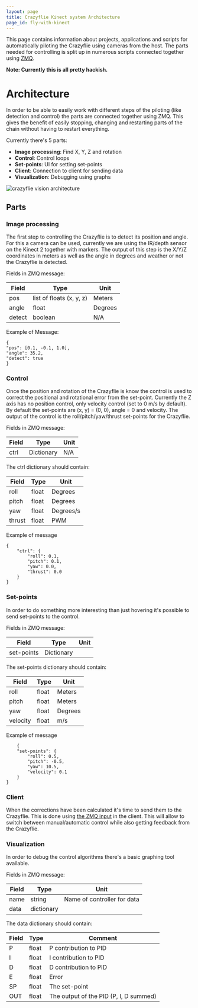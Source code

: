 ```yaml
---
layout: page
title: Crazyflie Kinect system Architecture
page_id: fly-with-kinect
---
```


This page contains information about projects, applications and scripts for automatically piloting the Crazyflie using cameras from the host. The parts needed for controlling is split up in numerous scripts connected together using [ZMQ](https://zeromq.org/).

**Note:  Currently this is all pretty hackish.** 

# Architecture

In order to be able to easily work with different steps of the piloting (like detection and control) the parts are connected together using ZMQ. This gives the benefit of easily stopping, changing and restarting parts of the chain without having to restart everything.

Currently there's 5 parts:

* **Image processing**: Find X, Y, Z and rotation
* **Control**: Control loops
* **Set-points**: UI for setting set-points
* **Client**: Connection to client for sending data
* **Visualization**: Debugging using graphs

![crazyflie vision architecture](/images/documentation/wiki/crazyflie-vision-arch.png)

## Parts

### Image processing

The first step to controlling the Crazyflie is to detect its position and angle. For this a camera can be used, currently we are using the IR/depth sensor on the Kinect 2 together with markers. The output of this step is the X/Y/Z coordinates in meters as well as the angle in degrees and weather or not the Crazyflie is detected.

Fields in ZMQ message:

|Field|Type|Unit|
|---|---|---|
|pos	|list of floats (x, y, z)	|Meters|
|angle	|float|	Degrees|
|detect	|boolean	|N/A|

Example of Message:

    {
    "pos": [0.1, -0.1, 1.0],
    "angle": 35.2,
    "detect": true
    }

### Control

Once the position and rotation of the Crazyflie is know the control is used to correct the positional and rotational error from the set-point. Currently the Z axis has no position control, only velocity control (set to 0 m/s by default). By default the set-points are (x, y) = (0, 0), angle = 0 and velocity. The output of the control is the roll/pitch/yaw/thrust set-points for the Crazyflie.

Fields in ZMQ message:

|Field	|Type	|Unit|
|---|---|---|
|ctrl	|Dictionary	|N/A|

The ctrl dictionary should contain:

|Field	|Type	|Unit|
|---|---|---|
|roll	|float	|Degrees|
|pitch	|float	|Degrees|
|yaw	|float	|Degrees/s|
|thrust	|float	|PWM|

Example of message

    {
        "ctrl": {
            "roll": 0.1,
            "pitch": 0.1,
            "yaw": 0.0,
            "thrust": 0.0
        }
    }

### Set-points

In order to do something more interesting than just hovering it's possible to send set-points to the control.

Fields in ZMQ message:

|Field	|Type|	Unit|
|---|---|---|
|set-points	|Dictionary	| |

The set-points dictionary should contain:

|Field	|Type	|Unit|
|---|---|---|
|roll	|float	|Meters|
|pitch	|float	|Meters|
|yaw	|float	|Degrees|
|velocity	|float| m/s|

Example of message

        {
        "set-points": {
            "roll": 0.5,
            "pitch": -0.5,
            "yaw": 10.5,
            "velocity": 0.1
        }
    }

### Client

When the corrections have been calculated it's time to send them to the Crazyflie. This is done using [the ZMQ input](/documentation/repository/crazyflie-clients-python/master/functional-areas/cfclient_zmq/) in the client. This will allow to switch between manual/automatic control while also getting feedback from the Crazyflie.

### Visualization
In order to debug the control algorithms there's a basic graphing tool available.

Fields in ZMQ message:


|Field|	Type	|Unit|
|---|---|---|
|name|	string|	Name of controller for data|
|data|	dictionary|	|

The data dictionary should contain:

|Field	|Type	|Comment|
|---|---|---|
|P	|float	|P contribution to PID|
|I|	float	|I contribution to PID|
|D	|float|	D contribution to PID|
|E	|float|	Error|
|SP	|float|	The set-point|
|OUT|	float	|The output of the PID (P, I, D summed)|
